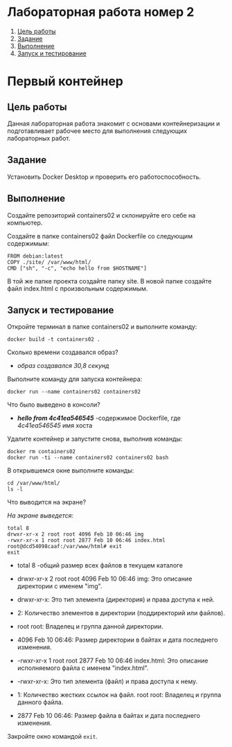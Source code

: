 # Лабораторная работа номер 2

1. [Цель работы](#Цель-работы)
2. [Задание](#задание)
3. [Выполнение](#выполнение)
4. [Запуск и тестирование](#запуск-и-тестирование)

# Первый контейнер

## Цель работы

Данная лабораторная работа знакомит с основами контейнеризации и подготавливает рабочее место для выполнения следующих лабораторных работ.

## Задание

Установить Docker Desktop и проверить его работоспособность.

## Выполнение
Создайте репозиторий containers02 и склонируйте его себе на компьютер.

Создайте в папке containers02 файл Dockerfile со следующим содержимым:
```
FROM debian:latest
COPY ./site/ /var/www/html/
CMD ["sh", "-c", "echo hello from $HOSTNAME"]
```
В той же папке проекта создайте папку site. В новой папке создайте файл index.html с произвольным содержимым.

## Запуск и тестирование
Откройте терминал в папке containers02 и выполните команду:

```docker build -t containers02 .```

Сколько времени создавался образ?
* _образ создавался 30,8 секунд_

Выполните команду для запуска контейнера:

```docker run --name containers02 containers02```

Что было выведено в консоли? 
* ___hello from 4c41ea546545___  -содержимое Dockerfile, где  _4c41ea546545_  имя хоста

Удалите контейнер и запустите снова, выполнив команды:

```
docker rm containers02
docker run -ti --name containers02 containers02 bash
```
В открывшемся окне выполните команды:

```
cd /var/www/html/
ls -l
```

Что выводится на экране?

_На экране выведется:_
```
total 8
drwxr-xr-x 2 root root 4096 Feb 10 06:46 img
-rwxr-xr-x 1 root root 2877 Feb 10 06:46 index.html
root@dcd54098caaf:/var/www/html# exit
exit
```
 * total 8 -общий размер всех файлов в текущем каталоге
 
* drwxr-xr-x 2 root root 4096 Feb 10 06:46 img: Это описание директории с именем "img".
* drwxr-xr-x: Это тип элемента (директория) и права доступа к ней.
* 2: Количество элементов в директории (поддиректорий или файлов).
* root root: Владелец и группа данной директории.
* 4096 Feb 10 06:46: Размер директории в байтах и дата последнего изменения.
* -rwxr-xr-x 1 root root 2877 Feb 10 06:46 index.html: Это описание исполняемого файла с именем "index.html".
* -rwxr-xr-x: Это тип элемента (файл) и права доступа к нему.
* 1: Количество жестких ссылок на файл.
root root: Владелец и группа данного файла.
* 2877 Feb 10 06:46: Размер файла в байтах и дата последнего изменения.

Закройте окно командой ```exit```.
